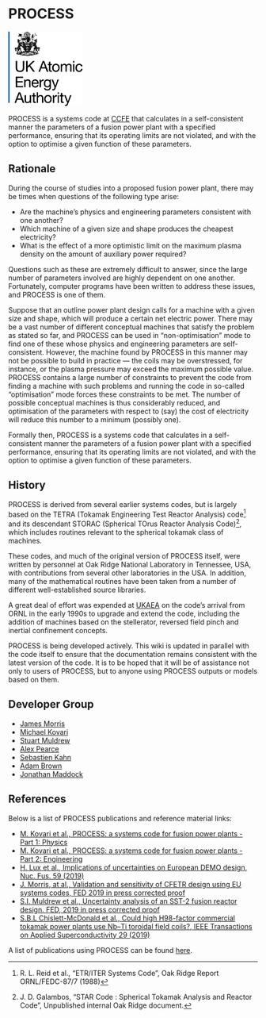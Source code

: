 # PROCESS

<img src="img/ukaea.png" alt="UKAEA logo" width="150" height="150">

PROCESS is a systems code at [CCFE](http://www.ccfe.ac.uk/) that calculates in a 
self-consistent manner the parameters of a fusion power plant with a specified 
performance, ensuring that its operating limits are not violated, and with the option 
to optimise a given function of these parameters.

## Rationale

During the course of studies into a proposed fusion power plant, there may be times 
when questions of the following type arise:

* Are the machine’s physics and engineering parameters consistent with one another?
* Which machine of a given size and shape produces the cheapest electricity?
* What is the effect of a more optimistic limit on the maximum plasma density on the 
  amount of auxiliary power required?

Questions such as these are extremely difficult to answer, since the large number of 
parameters involved are highly dependent on one another. Fortunately, computer programs 
have been written to address these issues, and PROCESS is one of them.

Suppose that an outline power plant design calls for a machine with a given size and 
shape, which will produce a certain net electric power. There may be a vast number of 
different conceptual machines that satisfy the problem as stated so far, and PROCESS 
can be used in “non-optimisation” mode to find one of these whose physics and engineering 
parameters are self-consistent. However, the machine found by PROCESS in this manner may 
not be possible to build in practice — the coils may be overstressed, for instance, or 
the plasma pressure may exceed the maximum possible value. PROCESS contains a large number 
of constraints to prevent the code from finding a machine with such problems and running 
the code in so-called “optimisation” mode forces these constraints to be met. The number 
of possible conceptual machines is thus considerably reduced, and optimisation of the 
parameters with respect to (say) the cost of electricity will reduce this number to a 
minimum (possibly one). 

Formally then, PROCESS is a systems code that calculates in a self-consistent manner 
the parameters of a fusion power plant with a specified performance, ensuring that its 
operating limits are not violated, and with the option to optimise a given function of 
these parameters.

## History

PROCESS is derived from several earlier systems codes, but is largely based on the 
TETRA (Tokamak Engineering Test Reactor Analysis) code[^1] and its descendant STORAC 
(Spherical TOrus Reactor Analysis Code)[^2], which includes routines relevant to the 
spherical tokamak class of machines. 

These codes, and much of the original version of PROCESS itself, were written by 
personnel at Oak Ridge National Laboratory in Tennessee, USA, with contributions from 
several other laboratories in the USA. In addition, many of the mathematical 
routines have been taken from a number of different well-established source libraries.

A great deal of effort was expended at 
[UKAEA](https://www.gov.uk/government/organisations/uk-atomic-energy-authority) on 
the code’s arrival from ORNL in the early 1990s to upgrade and extend the code, 
including the addition of machines based on the stellerator, reversed field pinch 
and inertial confinement concepts.

PROCESS is being developed actively. This wiki is updated in parallel with the code 
itself to ensure that the documentation remains consistent with the latest version of the 
code. It is to be hoped that it will be of assistance not only to users of PROCESS, but 
to anyone using PROCESS outputs or models based on them.

## Developer Group

- [James Morris](mailto:james.morris2@ukaea.uk)
- [Michael Kovari](mailto:michael.kovari@ukaea.uk)
- [Stuart Muldrew](mailto:stuart.muldrew@ukaea.uk)
- [Alex Pearce](mailto:alex.pearce@ukaea.uk)
- [Sebastien Kahn](mailto:sebastien.kahn@ukaea.uk)
- [Adam Brown](mailto:adam.brown@ukaea.uk)
- [Jonathan Maddock](mailto:jonathan.maddock@ukaea.uk)

## References

Below is a list of PROCESS publications and reference material links:

- [M. Kovari et al., PROCESS: a systems code for fusion power plants - Part 1: 
  Physics](http://www.sciencedirect.com/science/article/pii/S0920379614005961)
- [M. Kovari et al., PROCESS: a systems code for fusion power plants - Part 2: 
Engineering](http://www.sciencedirect.com/science/article/pii/S0920379614005961)
- [H. Lux et al., Implications of uncertainties on European DEMO design, Nuc. Fus. 59 
  (2019)](https://iopscience.iop.org/article/10.1088/1741-4326/ab13e2/meta)
- [J. Morris, at al., Validation and sensitivity of CFETR design using EU systems 
  codes, FED 2019 in press corrected proof](https://www.sciencedirect.com/science/article/pii/S0920379619300341)
- [S.I. Muldrew et al., Uncertainty analysis of an SST-2 fusion reactor design. 
  FED, 2019 in press corrected proof](https://www.sciencedirect.com/science/article/pii/S0920379618308317)
- [S.B.L Chislett-McDonald et al., Could high H98-factor commercial tokamak power plants 
  use Nb–Ti toroidal field coils?, IEEE Transactions on Applied Superconductivity 29 (2019) 
  ](https://ieeexplore.ieee.org/abstract/document/8630091)

A list of publications using PROCESS can be found [here](./publications/index.html).
  
[^1]: R. L. Reid et al., “ETR/ITER Systems Code”, Oak Ridge Report ORNL/FEDC-87/7 (1988)

[^2]: J. D. Galambos, “STAR Code : Spherical Tokamak Analysis and Reactor Code”, 
Unpublished internal Oak Ridge document.